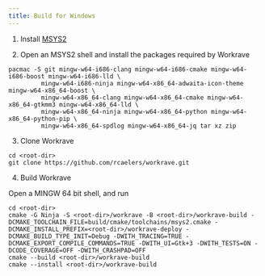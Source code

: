 ```yaml
---
title: Build for Windows
---
```

1. Install [MSYS2](https://www.msys2.org/)

2. Open an MSYS2 shell and install the packages required by Workrave

``` 
pacmac -S git mingw-w64-i686-clang mingw-w64-i686-cmake mingw-w64-i686-boost mingw-w64-i686-lld \
         mingw-w64-i686-ninja mingw-w64-x86_64-adwaita-icon-theme mingw-w64-x86_64-boost \
         mingw-w64-x86_64-clang mingw-w64-x86_64-cmake mingw-w64-x86_64-gtkmm3 mingw-w64-x86_64-lld \
         mingw-w64-x86_64-ninja mingw-w64-x86_64-python mingw-w64-x86_64-python-pip \
         mingw-w64-x86_64-spdlog mingw-w64-x86_64-jq tar xz zip
```

3. Clone Workrave

```
cd <root-dir>
git clone https://github.com/rcaelers/workrave.git
```

4. Build Workrave

Open a MINGW 64 bit shell, and run

```
cd <root-dir>
cmake -G Ninja -S <root-dir>/workrave -B <root-dir>/workrave-build -DCMAKE_TOOLCHAIN_FILE=build/cmake/toolchains/msys2.cmake -DCMAKE_INSTALL_PREFIX=<root-dir>/workrave-deploy -DCMAKE_BUILD_TYPE_INIT=Debug -DWITH_TRACING=TRUE -DCMAKE_EXPORT_COMPILE_COMMANDS=TRUE -DWITH_UI=Gtk+3 -DWITH_TESTS=ON -DCODE_COVERAGE=OFF -DWITH_CRASHPAD=OFF
cmake --build <root-dir>/workrave-build
cmake --install <root-dir>/workrave-build
```
